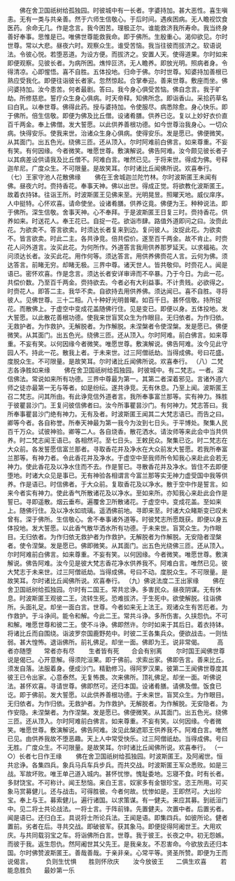<!-- { "loadSidebar": true } -->
　　佛在舍卫国祇树给孤独园。时彼城中有一长者。字婆持加。甚大恶性。喜生嗔恚。无有一类与共亲善。然于六师生信敬心。于后时间。遇疾困病。无人瞻视饮食医药。余命无几。作是念言。我今困苦。理极正尔。谁能救济我所寿命。我当终身善好奉事。思惟是已。唯佛世尊能救我命。即于佛所。生殷重心。渴仰欲见。尔时世尊。常以大悲。昼夜六时。观察众生。谁受苦恼。我当往彼而拔济之。软语说法。令彼心悦。若堕恶道。为设方便。而拔济之。安置人天。使得道果。尔时如来即便观察。见彼长者。为病所困。燋悴叵济。无人瞻养。即放光明。照病者身。令得清凉。心即惺悟。喜不自胜。五体投地。归命于佛。尔时世尊。知婆持加善根已熟应受我化。即便往诣彼长者家。忽然惊起。合掌奉迎。善来世尊。敷座而坐。佛问婆持加。汝今患苦。何者最剧。答曰。我今身心俱受苦恼。佛自念言。我于旷劫。所修慈悲。誓疗众生身心俱病。时天帝释。知佛所念。即诣香山。采拾药草名曰白乳。以奉世尊。佛得此药。授与婆持加。令使服尽。病悉除愈。身心快乐。即于佛所。倍生信敬。即便为佛及比丘僧。设诸肴膳。供养已讫。复以上妙好衣价直百千两金。奉上佛僧。发大誓愿。以此供养善根功德。如今世尊治我身心。一切众病。快得安乐。使我来世。治诸众生身心俱病。使得安乐。发是愿已。佛便微笑。从其面门。出五色光。绕佛三匝。还从顶入。尔时阿难前白佛言。如来尊重。不妄有笑。有何因缘。今者微笑。唯愿世尊。敷演解说。佛告阿难。汝今颇见彼长者子以其病差设供请我及比丘僧不。阿难白言。唯然已见。于将来世。得成为佛。号释迦牟尼。广度众生。不可限量。是故笑耳。尔时诸比丘闻佛所说。欢喜奉行。
（七）王家守池人花散佛缘
　　佛在王舍城迦兰陀竹林。尔时波斯匿王未闻有佛。昼夜六时。赍持香花。奉事天神。佛以出世。得成正觉。将欲教化波斯匿王。故着衣持钵。往诣王所。时波斯匿王见佛来至。光明晃昱。照曜天地。威仪庠序。人中挺特。心怀欢喜。请命使坐。设诸肴膳。供养讫竟。佛便为王。种种说法。即于佛所。深生信敬。舍事天神。心不奉拜。于是波斯匿王日复三时。赍持香花。供养如来。时送花人。奉王花已。自捉一花。欲诣市肆。路值外道即问之曰。汝赍此花。为欲卖不。答言欲卖。时须达长者复来到边。复问彼人。汝捉此花。为欲卖不。皆言欲卖。时此二主。各共诤竞。倍共偿价。遂至百千两金。故不肯止。时赍花人问外道言。汝买此花。为何所作。外道答言我用供养那罗延天。以求福祐。次问须达长者。汝买此花。用作何等。须达答言。用供养佛赍花人言。云何为佛。须达答言。前睹无穷。却睹无极。三界中尊。诸天世人。皆共敬仰。时赍花人。闻是语已。密怀欢喜。作是念言。须达长者安详审谛而不卒暴。乃于今日。为此一花。共偿价数。乃至百千两金。赍持欲去。今者必有大利益事。不计贵贱。必欲得之。时赍花人。即答二主。我华不卖。自欲持去用供养佛。须达闻已。喜不自胜。寻将彼人。见佛世尊。三十二相。八十种好光明普曜。如百千日。甚怀信敬。持所捉花。而散佛上。于虚空中变成花盖随佛行住。见是变已。即便以身。五体投地。发大誓愿。以此散花善根功德。使我来世盲冥众生为作眼目。无归依者。为作归依。无救护者。为作救护。无解脱者。为作解脱。未涅槃者令使涅槃。发是愿已。佛便微笑。从其面门。出五色光。绕佛三匝。还从顶入。尔时阿难。前白佛言。如来尊重。不妄有笑。以何因缘今者微笑。唯愿世尊。敷演解说。佛告阿难。汝今见此守园人不。持此一花。散我上者。于未来世。过三阿僧祇劫。当得成佛。号曰花盛。度脱众生。不可限量。是故笑耳。尔时诸比丘闻佛所说。欢喜奉行。
（八）二梵志各诤胜如来缘
　　佛在舍卫国祇树给孤独园。时彼城中。有二梵志。一者。深信佛法。常说如来所有功德。三界中尊最为第一。其第二者深着邪见。言诸外道六师之徒亦最第一无与等者。如是纷纭。遂共诤竞。无有休息。乃至上闻。波斯匿王召二梵志。问其所由。有此诤竞信外道者言。我所奉事富兰那等。实有神力。殊胜于彼瞿昙沙门。王复问彼信佛者曰。汝今所事瞿昙沙门。有何神力。梵志答曰。我所奉事瞿昙沙门绝有神力。无有及者。时波斯匿王闻其二大梵志语已。而告之曰。卿等今者。各自称誉。所奉天神最为第一我今为汝到七日头。于平博处。聚集人民百千万众。试彼神验。卿等二人。各自烧香。散花洒水。请汝师等来此会中当共供养。时二梵志闻王语已。各相然可。至七日头。王敕民众。聚集已讫。时二梵志在大众前。各发誓愿信富兰那者。寻取香花并及净水在大众前发大誓愿。若我所奉富兰那等。有神力者。令此香花并及净水。于虚空中至我师所令知我心来赴此会若无神力。使此香花及以净水住而不去。作是誓已。寻散香花并及净水。皆住不去即便堕地。时诸大众见是事已。无有神验各相谓言今富兰那等实无神力虚受国中我等供养。作是语已。时信佛者。于大众前。复取香花及以净水。散于空中作是誓言。如来今者实有神力。使此香气所散诸花及以净水。至如来所。亦知我心来赴此会作是誓已。寻即遥散。烟云垂布。遍覆舍卫所散诸花。于虚空中。变成花盖。至如来上。随佛行住。及以净水如琉璃。遥洒佛前地。寻即来至。时诸大众睹斯变已叹未曾有。深于佛所。生信敬心。舍不奉事诸外道等。时彼梵志所愿既获。即便以身五体投地。发大誓愿。以此香气散华洒水所有功德。于未来世。盲冥众生。为作眼目。无归依者。为作归依无救护者为作救护。无解脱者为作解脱。无安隐者涅槃者。使令涅槃。发是愿已。佛即微笑。从其面门。出五色光绕佛三匝。还从顶入。尔时阿难前白佛言。如来尊重。不妄有笑。以何因缘。今者微笑。唯愿世尊。敷演解说。佛告阿难。汝今见是彼大梵志香花净水供养我不。阿难白言。唯然已见。彼大梵志于未来世。过三阿僧祇劫。当得成佛。号曰不动。度脱众生。不可限量。是故笑耳。尔时诸比丘闻佛所说。欢喜奉行。
（九）佛说法度二王出家缘
　　佛在舍卫国祇树给孤独园。尔时有二国王。常共忿诤。多害民众。昼夜阴谋。无有休息。时波斯匿王观彼二王。流转生死。恐难拔济。于生死中。欲使解脱。往诣佛所。头面礼足。却坐一面白言。世尊。今者如来无上法王。观诸众生有苦厄者。为作救护。于斗诤间。能令和解。今此二王。常共斗诤。多所伤害。久挟怨仇。不可和解。唯愿世尊和彼二王。使不斗诤。佛即然许。尔时如来于其后日。着衣持钵。将诸比丘而自围绕。诣波罗奈国鹿野苑中。时彼二王各集兵众。便欲战击。一则怯弱。甚大惶怖。退诣佛所。前礼佛足。却坐一面。佛即为王。说非常偈。
　　高者亦随堕　　常者亦有尽
　　生者皆有死　　合会有别离
　　尔时国王闻佛世尊说是偈已。心开意解。得须陀洹果。即于佛前。求索出家。佛即告言。善来比丘。须发自落。法服着身。便成沙门。精勤修习。得阿罗汉果。彼第二王闻佛世尊度其彼王已令出家。心意泰然。无复怖畏。次来佛所。顶礼佛足。却坐一面。听佛说法。甚怀欢喜。寻请世尊。佛即然可。还归本国。设诸肴膳。请佛及僧。饭食已讫。即于佛前。发大誓愿。以此供养善根功德。于未来世。盲冥众生。为作眼目。无归依者。为作归依。无救护者。为作救护。无解脱者。为作解脱。无安隐者。为作安隐。未涅槃者。为作涅槃。发是愿已。佛便微笑。从其面门。出五色光。绕佛三匝。还从顶入。尔时阿难前白佛言。如来尊重。不妄有笑。以何因缘。今者微笑。唯愿世尊。敷演解说。佛告阿难。汝见此槃遮耶王供养我不。阿难白言。唯然已见。由供养我故不堕恶趣。天上人中常受快乐。过三阿僧祇劫。当得成佛。号曰无胜。广度众生。不可限量。是故笑耳。尔时诸比丘闻佛所说。欢喜奉行。
（一○）长者七日作王缘
　　佛在舍卫国祇树给孤独园。时波斯匿王。及阿阇世。恒共忿诤。各集四兵。象兵马兵车兵步兵。而共交战。时波斯匿王军众悉败。如是三战。军故坏败。唯王单己道入城内。甚怀忧惨。愧耻委地。忘寝不食。时有长者。多财饶宝。不可称计。闻王愁恼。来白王言。奴家多有金银珍宝。恣王所用。可买象马赏募健儿。还与战击。可得胜彼。今者何故。忧惨如是。王即然可。大出珍宝。奉上与王。募索健儿。遍行诸国。以求策谋。有一健夫。来应其募。到祇洹门中。见二将士共论战法。一将士言。于阵前锋。先置健夫。次置中者。后置劣者。闻是语已。还归白王。具说将士所论兵法。王闻是语。即集四兵。如彼所论。健者置前。劣者在后。寻共交战。即破彼军。获其象马。即便捉得阿阇世王。大用欢庆。与共同载羽宝之车。将诣佛所白言。世尊。我于彼王。长夜之中。初无怨嫉。而彼于我。返生怨仇。然阿阇世其父先王。是我亲友。不忍害命。今欲放去还归本国。尔时佛赞波斯匿王。善哉善哉。于亲非亲。心常平等。贤圣所赞。即便为王而说偈言。
　　负则生忧惧　　胜则怀欣庆
　　汝今放彼王　　二俱生欢喜
　　若能息胜负　　最妙第一乐
